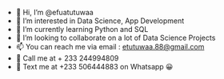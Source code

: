 - 👋 Hi, I’m @efuatutuwaa
- 👀 I’m interested in Data Science, App Development
- 🌱 I’m currently learning Python and SQL
- 💞️ I’m looking to collaborate on a lot of Data Science Projects
- 📫 You can reach me via email : etutuwaa.88@gmail.com 
- 📲 Call me at + 233 244994809
- 📱 Text me at +233 506444883  on Whatsapp 😀

<!---
efuatutuwaa/efuatutuwaa is a ✨ special ✨ repository because its `README.md` (this file) appears on your GitHub profile.
You can click the Preview link to take a look at your changes.
--->
